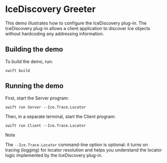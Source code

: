 # IceDiscovery Greeter

This demo illustrates how to configure the IceDiscovery plug-in. The IceDiscovery plug-in allows a client application
to discover Ice objects without hardcoding any addressing information.

## Building the demo

To build the demo, run:

```shell
swift build
```

## Running the demo

First, start the Server program:

```shell
swift run Server --Ice.Trace.Locator
```

Then, in a separate terminal, start the Client program:

```shell
swift run Client --Ice.Trace.Locator
```

> [!NOTE]
> The `--Ice.Trace.Locator` command-line option is optional: it turns on tracing (logging) for locator resolution and
> helps you understand the locator logic implemented by the IceDiscovery plug-in.
